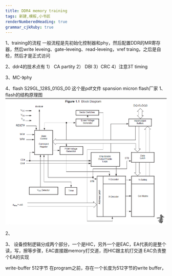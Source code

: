 ```yaml
---
title: DDR4 memory training
tags: 新建,模板,小书匠
renderNumberedHeading: true
grammar_cjkRuby: true
---
```


1、training的流程
一般流程是先初始化控制器和phy，然后配置DDR的MR寄存器，然后write leveing、gate-leveing、read-leveing，vref traing，之后是自检，然后才是正式访问

2、ddr4的技术点有
1） CA partity
2） DBI
3）CRC
4）注意3T timing

3、MC-》phy

4、flash
S29GL_128S_01GS_00 这个是pdf文件  spansion  micron flash厂家
1、flash的结构原理图
![enter description here](https://raw.githubusercontent.com/caowangqy/jiaxsj-tu/master/小书匠/1571985491673.png)

2、

3、
设备控制逻辑分成两个部分，一个是HIC，另外一个是EAC，EA代表的是整个读，写，擦等步骤，EAC直接跟memory打交道，而HIC跟主机打交道
EAC负责整个EA的实现

write-buffer 512字节
在program之前，存在一个长度为512字节的write buffer，





